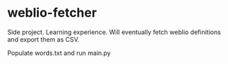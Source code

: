 # weblio-fetcher
Side project. Learning experience. Will eventually fetch weblio definitions and export them as CSV.

Populate words.txt and run main.py
